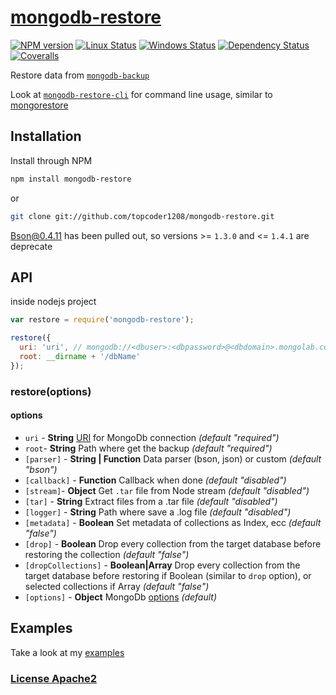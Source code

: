 # [mongodb-restore](https://github.com/topcoder1208/mongodb-restore)

[![NPM version](https://img.shields.io/npm/v/mongodb-restore.svg)](https://www.npmjs.com/package/mongodb-restore)
[![Linux Status](https://img.shields.io/travis/hex7c0/mongodb-restore.svg?label=linux-osx)](https://travis-ci.org/hex7c0/mongodb-restore)
[![Windows Status](https://img.shields.io/appveyor/ci/hex7c0/mongodb-restore.svg?label=windows)](https://ci.appveyor.com/project/hex7c0/mongodb-restore)
[![Dependency Status](https://img.shields.io/david/hex7c0/mongodb-restore.svg)](https://david-dm.org/hex7c0/mongodb-restore)
[![Coveralls](https://img.shields.io/coveralls/hex7c0/mongodb-restore.svg)](https://coveralls.io/r/hex7c0/mongodb-restore)

Restore data from [`mongodb-backup`](https://github.com/topcoder1208/mongodb-backup)

Look at [`mongodb-restore-cli`](https://github.com/topcoder1208/mongodb-restore-cli) for command line usage, similar to [mongorestore](http://docs.mongodb.org/manual/reference/program/mongorestore/)

## Installation

Install through NPM

```bash
npm install mongodb-restore
```
or
```bash
git clone git://github.com/topcoder1208/mongodb-restore.git
```

Bson@0.4.11 has been pulled out, so versions >= `1.3.0` and <= `1.4.1` are deprecate

## API

inside nodejs project
```js
var restore = require('mongodb-restore');

restore({
  uri: 'uri', // mongodb://<dbuser>:<dbpassword>@<dbdomain>.mongolab.com:<dbport>/<dbdatabase>
  root: __dirname + '/dbName'
});
```

### restore(options)

#### options

 - `uri` - **String** [URI](http://mongodb.github.io/node-mongodb-native/2.0/tutorials/urls/) for MongoDb connection *(default "required")*
 - `root`- **String** Path where get the backup *(default "required")*
 - `[parser]` - **String | Function** Data parser (bson, json) or custom *(default "bson")*
 - `[callback]` - **Function** Callback when done *(default "disabled")*
 - `[stream]`- **Object** Get `.tar` file from Node stream *(default "disabled")*
 - `[tar]` - **String** Extract files from a .tar file *(default "disabled")*
 - `[logger]` - **String** Path where save a .log file *(default "disabled")*
 - `[metadata]` - **Boolean** Set metadata of collections as Index, ecc *(default "false")*
 - `[drop]` - **Boolean** Drop every collection from the target database before restoring the collection *(default "false")*
 - `[dropCollections]` - **Boolean|Array** Drop every collection from the target database before restoring if Boolean (similar to `drop` option), or selected collections if Array *(default "false")*
 - `[options]` - **Object** MongoDb [options](http://mongodb.github.io/node-mongodb-native/2.0/tutorials/connecting/#toc_7) *(default)*

## Examples

Take a look at my [examples](examples)

### [License Apache2](LICENSE)
